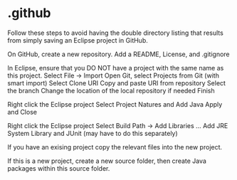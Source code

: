# .github

Follow these steps to avoid having the double directory listing that results from simply saving an Eclipse project in GitHub.

On GitHub, create a new repository. Add a README, License, and .gitignore

In Eclipse, ensure that you DO NOT have a project with the same name as this project. Select File -> Import Open Git, select Projects from Git (with smart import) Select Clone URI Copy and paste URI from repository Select the branch Change the location of the local repository if needed Finish

Right click the Eclipse project Select Project Natures and Add Java Apply and Close

Right click the Eclipse project Select Build Path -> Add Libraries ... Add JRE System Library and JUnit (may have to do this separately)

If you have an exising project copy the relevant files into the new project.

If this is a new project, create a new source folder, then create Java packages within this source folder.
